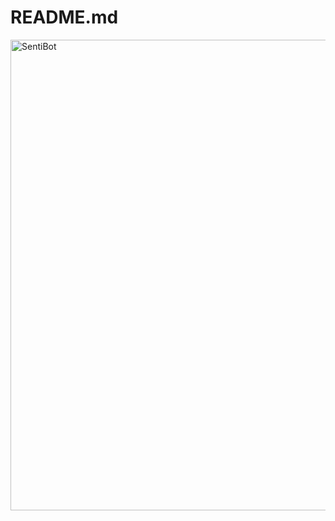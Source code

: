 # README.md

<img width="753" alt="SentiBot" src="https://github.com/srinji5141/srinji5141.github.io/assets/105142919/9156973a-04cd-42d2-96fc-d81232b83a7f">
